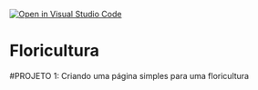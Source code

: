 [![Open in Visual Studio Code](https://classroom.github.com/assets/open-in-vscode-2e0aaae1b6195c2367325f4f02e2d04e9abb55f0b24a779b69b11b9e10269abc.svg)](https://classroom.github.com/online_ide?assignment_repo_id=20719638&assignment_repo_type=AssignmentRepo)
# Floricultura

#PROJETO 1: Criando uma página simples para uma floricultura
